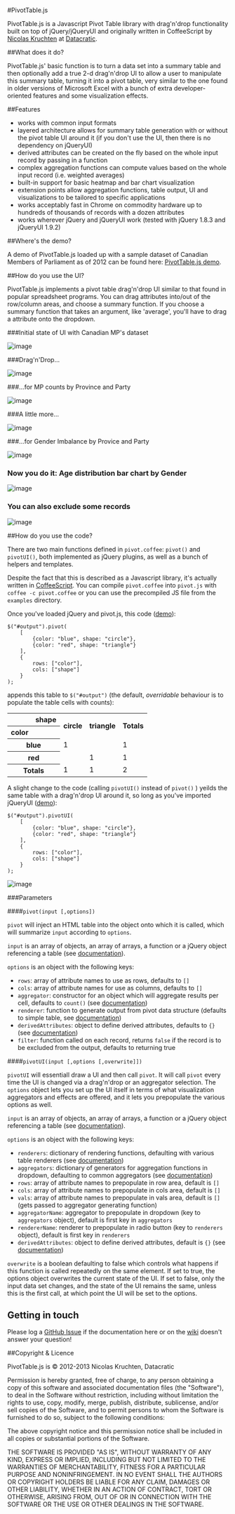 #PivotTable.js

PivotTable.js is a Javascript Pivot Table library with drag'n'drop functionality built on top of jQuery/jQueryUI and originally written in CoffeeScript by [Nicolas Kruchten](http://nicolas.kruchten.com) at [Datacratic](http://datacratic.com).

##What does it do?

PivotTable.js' basic function is to turn a data set into a summary table and then optionally add a true 2-d drag'n'drop UI to allow a user to manipulate this summary table, turning it into a pivot table, very similar to the one found in older versions of Microsoft Excel with a bunch of extra developer-oriented features and some visualization effects.


##Features

* works with common input formats
* layered architecture allows for summary table generation with or without the pivot table UI around it (if you don't use the UI, then there is no dependency on jQueryUI)
* derived attributes can be created on the fly based on the whole input record by passing in a function
* complex aggregation functions can compute values based on the whole input record (i.e. weighted averages)
* built-in support for basic heatmap and bar chart visualization
* extension points allow aggregation functions, table output, UI and visualizations to be tailored to specific applications
* works acceptably fast in Chrome on commodity hardware up to hundreds of thousands of records with a dozen attributes
* works wherever jQuery and jQueryUI work (tested with jQuery 1.8.3 and jQueryUI 1.9.2)

##Where's the demo?

A demo of PivotTable.js loaded up with a sample dataset of Canadian Members of Parliament as of 2012 can be found here: [PivotTable.js demo](http://nicolaskruchten.github.io/pivottable/examples/mps_prepop.html).

##How do you use the UI?

PivotTable.js implements a pivot table drag'n'drop UI similar to that found in popular spreadsheet programs. You can drag attributes into/out of the row/column areas, and choose a summary function. If you choose a summary function that takes an argument, like 'average', you'll have to drag a attribute onto the dropdown.

###Initial state of UI with Canadian MP's dataset

![image](http://nicolaskruchten.github.io/pivottable/images/whats_what.png)

###Drag'n'Drop...


![image](http://nicolaskruchten.github.io/pivottable/images/province_x_party_heatmap_instructions.png)

###...for MP counts by Province and Party

![image](http://nicolaskruchten.github.io/pivottable/images/province_x_party_heatmap.png)

###A little more...

![image](http://nicolaskruchten.github.io/pivottable/images/gender_imbalance_instructions.png)


###...for Gender Imbalance by Provice and Party

![image](http://nicolaskruchten.github.io/pivottable/images/gender_imbalance.png)


### Now you do it: Age distribution bar chart by Gender

![image](http://nicolaskruchten.github.io/pivottable/images/gender_age_bins.png)

### You can also exclude some records

![image](http://nicolaskruchten.github.io/pivottable/images/filters.png)


##How do you use the code?

There are two main functions defined in `pivot.coffee`: `pivot()` and `pivotUI()`, both implemented as jQuery plugins, as well as a bunch of helpers and templates.

Despite the fact that this is described as a Javascript library, it's actually written in [CoffeeScript](http://coffeescript.org). You can compile `pivot.coffee` into `pivot.js` with `coffee -c pivot.coffee` or you can use the precompiled JS file from the `examples` directory.

Once you've loaded jQuery and pivot.js, this code ([demo](http://nicolaskruchten.github.io/pivottable/examples/simple.html)):

	$("#output").pivot(
	    [
	        {color: "blue", shape: "circle"},
	        {color: "red", shape: "triangle"}
	    ],
	    {
	        rows: ["color"],
	        cols: ["shape"]
	    }
	);

appends this table to `$("#output")` (the default, *overridable* behaviour is to populate the table cells with counts):

<table class="pvtTable"><tbody><tr><th colspan="1" rowspan="1"></th><th class="pvtAxisLabel">shape</th><th class="pvtColLabel" colspan="1" rowspan="2">circle</th><th class="pvtColLabel" colspan="1" rowspan="2">triangle</th><th class="pvtTotalLabel" rowspan="2">Totals</th></tr><tr><th class="pvtAxisLabel">color</th><th></th></tr><tr><th class="pvtRowLabel" rowspan="1" colspan="2">blue</th><td class="pvtVal row0 col0">1</td><td class="pvtVal row0 col1"></td><td class="pvtTotal rowTotal">1</td></tr><tr><th class="pvtRowLabel" rowspan="1" colspan="2">red</th><td class="pvtVal row1 col0"></td><td class="pvtVal row1 col1">1</td><td class="pvtTotal rowTotal">1</td></tr><tr><th class="pvtTotalLabel" colspan="2">Totals</th><td class="pvtTotal colTotal">1</td><td class="pvtTotal colTotal">1</td><td class="pvtGrandTotal">2</td></tr></tbody></table>

A slight change to the code (calling `pivotUI()` instead of `pivot()` ) yeilds the same table with a drag'n'drop UI around it, so long as you've imported jQueryUI ([demo](http://nicolaskruchten.github.io/pivottable/examples/simple_ui.html)):

	$("#output").pivotUI(
	    [
	        {color: "blue", shape: "circle"},
	        {color: "red", shape: "triangle"}
	    ],
	    {
	        rows: ["color"],
	        cols: ["shape"]
	    }
	);

![image](http://nicolaskruchten.github.io/pivottable/images/simple_ui.png)

###Parameters

####`pivot(input [,options])`

`pivot` will inject an HTML table into the object onto which it is called, which will summarize `input` according to `options`.

`input` is an array of objects, an array of arrays, a function or a jQuery object referencing a table (see [documentation](https://github.com/nicolaskruchten/pivottable/wiki/Input-Formats)).

`options` is an object with the following keys:

* `rows`: array of attribute names to use as rows, defaults to `[]`
* `cols`: array of attribute names for use as columns, defaults to `[]`
* `aggregator`: constructor for an object which will aggregate results per cell, defaults to `count()` (see [documentation](https://github.com/nicolaskruchten/pivottable/wiki/Aggregators))
* `renderer`: function to generate output from pivot data structure (defaults to simple table, see [documentation](https://github.com/nicolaskruchten/pivottable/wiki/Renderers))
* `derivedAttributes`: object to define derived attributes, defaults to `{}` (see [documentation](https://github.com/nicolaskruchten/pivottable/wiki/Derived-Attributes))
* `filter`: function called on each record, returns `false` if the record is to be excluded from the output, defaults to returning true


####`pivotUI(input [,options [,overwrite]])`

`pivotUI` will essentiall draw a UI and then call `pivot`. It will call `pivot` every time the UI is changed via a drag'n'drop or an aggregator selection. The `options` object lets you set up the UI itself in terms of what visualization aggregators and effects are offered, and it lets you prepopulate the various options as well.

`input` is an array of objects, an array of arrays, a function or a jQuery object referencing a table (see [documentation](https://github.com/nicolaskruchten/pivottable/wiki/Input-Formats)).

`options` is an object with the following keys:

* `renderers`: dictionary of rendering functions, defaulting with various table renderers (see [documentation](https://github.com/nicolaskruchten/pivottable/wiki/Renderers))
* `aggregators`: dictionary of generators for aggregation functions in dropdown, defaulting to common aggregators (see [documentation](https://github.com/nicolaskruchten/pivottable/wiki/Aggregators))
* `rows`: array of attribute names to prepopulate in row area, default is `[]`
* `cols`: array of attribute names to prepopulate in cols area, default is `[]`
* `vals`: array of attribute names to prepopulate in vals area, default is `[]` (gets passed to aggregator generating function)
* `aggregatorName`: aggregator to prepopulate in dropdown (key to `aggregators` object), default is first key in `aggregators`
* `rendererName`: renderer to prepopulate in radio button (key to `renderers` object), default is first key in `renderers`
* `derivedAttributes`: object to define derived attributes, default is `{}` (see [documentation](https://github.com/nicolaskruchten/pivottable/wiki/Derived-Attributes))

`overwrite` is a boolean defaulting to false which controls what happens if this function is called repeatedly on the same element. If set to true, the options object overwrites the current state of the UI. If set to false, only the input data set changes, and the state of the UI remains the same, unless this is the first call, at which point the UI will be set to the options.


## Getting in touch

Please log a [GitHub Issue](https://github.com/nicolaskruchten/pivottable/issues) if the documentation here or on the [wiki](https://github.com/nicolaskruchten/pivottable/wiki) doesn't answer your question!


##Copyright & Licence

PivotTable.js is © 2012-2013 Nicolas Kruchten, Datacratic

Permission is hereby granted, free of charge, to any person obtaining a copy of this software and associated documentation files (the "Software"), to deal in the Software without restriction, including without limitation the rights to use, copy, modify, merge, publish, distribute, sublicense, and/or sell copies of the Software, and to permit persons to whom the Software is furnished to do so, subject to the following conditions:

The above copyright notice and this permission notice shall be included in all copies or substantial portions of the Software.

THE SOFTWARE IS PROVIDED "AS IS", WITHOUT WARRANTY OF ANY KIND, EXPRESS OR IMPLIED, INCLUDING BUT NOT LIMITED TO THE WARRANTIES OF MERCHANTABILITY, FITNESS FOR A PARTICULAR PURPOSE AND NONINFRINGEMENT. IN NO EVENT SHALL THE AUTHORS OR COPYRIGHT HOLDERS BE LIABLE FOR ANY CLAIM, DAMAGES OR OTHER LIABILITY, WHETHER IN AN ACTION OF CONTRACT, TORT OR OTHERWISE, ARISING FROM, OUT OF OR IN CONNECTION WITH THE SOFTWARE OR THE USE OR OTHER DEALINGS IN THE SOFTWARE.
